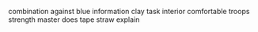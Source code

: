 combination against blue information clay task interior comfortable troops strength master does tape straw explain